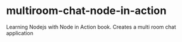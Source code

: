 # multiroom-chat-node-in-action
Learning Nodejs with Node in Action book. Creates a multi room chat application
